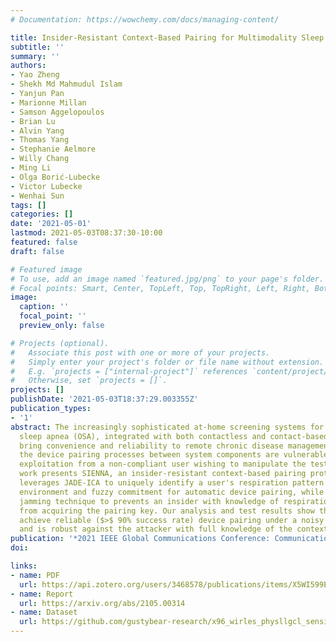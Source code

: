 ```yaml
---
# Documentation: https://wowchemy.com/docs/managing-content/

title: Insider-Resistant Context-Based Pairing for Multimodality Sleep Apnea Test
subtitle: ''
summary: ''
authors:
- Yao Zheng
- Shekh Md Mahmudul Islam
- Yanjun Pan
- Marionne Millan
- Samson Aggelopoulos
- Brian Lu
- Alvin Yang
- Thomas Yang
- Stephanie Aelmore
- Willy Chang
- Ming Li
- Olga Borić-Lubecke
- Victor Lubecke
- Wenhai Sun
tags: []
categories: []
date: '2021-05-01'
lastmod: 2021-05-03T08:37:30-10:00
featured: false
draft: false

# Featured image
# To use, add an image named `featured.jpg/png` to your page's folder.
# Focal points: Smart, Center, TopLeft, Top, TopRight, Left, Right, BottomLeft, Bottom, BottomRight.
image:
  caption: ''
  focal_point: ''
  preview_only: false

# Projects (optional).
#   Associate this post with one or more of your projects.
#   Simply enter your project's folder or file name without extension.
#   E.g. `projects = ["internal-project"]` references `content/project/deep-learning/index.md`.
#   Otherwise, set `projects = []`.
projects: []
publishDate: '2021-05-03T18:37:29.003355Z'
publication_types:
- '1'
abstract: The increasingly sophisticated at-home screening systems for obstructive
  sleep apnea (OSA), integrated with both contactless and contact-based sensing modalities,
  bring convenience and reliability to remote chronic disease management. However,
  the device pairing processes between system components are vulnerable to wireless
  exploitation from a non-compliant user wishing to manipulate the test results. This
  work presents SIENNA, an insider-resistant context-based pairing protocol. SIENNA
  leverages JADE-ICA to uniquely identify a user's respiration pattern within a multi-person
  environment and fuzzy commitment for automatic device pairing, while using friendly
  jamming technique to prevents an insider with knowledge of respiration patterns
  from acquiring the pairing key. Our analysis and test results show that SIENNA can
  achieve reliable ($>$ 90% success rate) device pairing under a noisy environment
  and is robust against the attacker with full knowledge of the context information.
publication: '*2021 IEEE Global Communications Conference: Communication & Information Systems Security - Communication & Information System Security*'
doi:

links:
- name: PDF
  url: https://api.zotero.org/users/3468578/publications/items/X5WI599E/file/view
- name: Report
  url: https://arxiv.org/abs/2105.00314
- name: Dataset
  url: https://github.com/gustybear-research/x96_wirles_physllgcl_sensing
---
```

